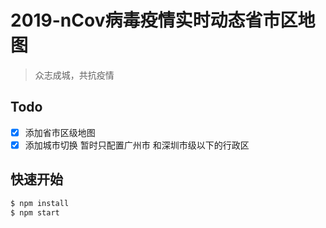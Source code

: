 # 2019-nCov病毒疫情实时动态省市区地图

> 众志成城，共抗疫情

## Todo

+ [x] 添加省市区级地图
+ [x] 添加城市切换 暂时只配置广州市 和深圳市级以下的行政区

## 快速开始

``` bash
$ npm install
$ npm start
```

